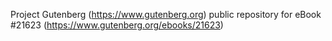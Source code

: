 Project Gutenberg (https://www.gutenberg.org) public repository for eBook #21623 (https://www.gutenberg.org/ebooks/21623)
